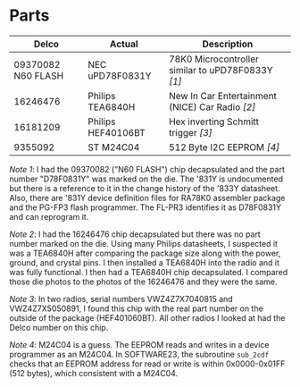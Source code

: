 # Parts

|Delco      | Actual          | Description                                       |
|----------|------------------|---------------------------------------------------|
|09370082 N60 FLASH | NEC uPD78F0831Y  | 78K0 Microcontroller similar to uPD78F0833Y *[1]*  |
|16246476  | Philips TEA6840H | New In Car Entertainment (NICE) Car Radio *[2]*     |
|16181209  | Philips HEF40106BT| Hex inverting Schmitt trigger *[3]*     |
|9355092   | ST M24C04        | 512 Byte I2C EEPROM *[4]*                           |

*Note 1*:
I had the 09370082 ("N60 FLASH") chip decapsulated and the part number "D78F0831Y" was marked on the die.  The '831Y is undocumented but there is a reference to it in the change history of the '833Y datasheet.  Also, there are '831Y device definition files for RA78K0 assembler package and the PG-FP3 flash programmer.  The FL-PR3 identifies it as D78F0831Y and can reprogram it.

*Note 2*:
I had the 16246476 chip decapsulated but there was no part number marked on the die.  Using many Philips datasheets, I suspected it was a TEA6840H after comparing the package size along with the power, ground, and crystal pins. I then installed a TEA6840H into the radio and it was fully functional.  I then had a TEA6840H chip decapsulated.  I compared those die photos to the photos of the 16246476 and they were the same.

*Note 3*:
In two radios, serial numbers VWZ4Z7X7040815 and VWZ4Z7X5050891, I found this chip with the real part number on the outside of the package (HEF401060BT).  All other radios I looked at had the Delco number on this chip.

*Note 4*:
M24C04 is a guess.  The EEPROM reads and writes in a device programmer as an M24C04.  In SOFTWARE23, the subroutine `sub_2cdf` checks that an EEPROM address for read or write is within 0x0000-0x01FF (512 bytes), which consistent with a M24C04.
